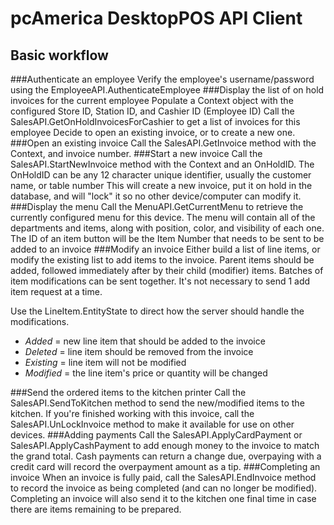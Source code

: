 pcAmerica DesktopPOS API Client
===============================
Basic workflow
--------------
###Authenticate an employee
Verify the employee's username/password using the EmployeeAPI.AuthenticateEmployee
###Display the list of on hold invoices for the current employee
Populate a Context object with the configured Store ID, Station ID, and Cashier ID (Employee ID)
Call the SalesAPI.GetOnHoldInvoicesForCashier to get a list of invoices for this employee
Decide to open an existing invoice, or to create a new one.
###Open an existing invoice
Call the SalesAPI.GetInvoice method with the Context, and invoice number.
###Start a new invoice
Call the SalesAPI.StartNewInvoice method with the Context and an OnHoldID. 
The OnHoldID can be any 12 character unique identifier, usually the customer name, or table number
This will create a new invoice, put it on hold in the database, and will "lock" it so no other device/computer can modify it.
###Display the menu
Call the MenuAPI.GetCurrentMenu to retrieve the currently configured menu for this device. The menu will contain all of the departments and items,
along with position, color, and visibility of each one.
The ID of an item button will be the Item Number that needs to be sent to be added to an invoice
###Modify an invoice
Either build a list of line items, or modify the existing list to add items to the invoice. Parent items should be added, followed immediately 
after by their child (modifier) items.
Batches of item modifications can be sent together. It's not necessary to send 1 add item request at a time.

Use the LineItem.EntityState to direct how the server should handle the modifications.

+ *Added* = new line item that should be added to the invoice
+ *Deleted* = line item should be removed from the invoice
+ *Existing* = line item will not be modified
+ *Modified* = the line item's price or quantity will be changed

###Send the ordered items to the kitchen printer
Call the SalesAPI.SendToKitchen method to send the new/modified items to the kitchen.
If you're finished working with this invoice, call the SalesAPI.UnLockInvoice method to make it available for use on other devices.
###Adding payments
Call the SalesAPI.ApplyCardPayment or SalesAPI.ApplyCashPayment to add enough money to the invoice to match the grand total.
Cash payments can return a change due, overpaying with a credit card will record the overpayment amount as a tip.
###Completing an invoice
When an invoice is fully paid, call the SalesAPI.EndInvoice method to record the invoice as being completed (and can no longer be modified).
Completing an invoice will also send it to the kitchen one final time in case there are items remaining to be prepared.
